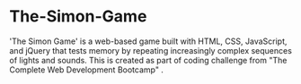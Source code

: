# The-Simon-Game
'The Simon Game' is a web-based game built with HTML, CSS, JavaScript, and jQuery that tests memory by repeating increasingly complex sequences of lights and sounds. This is created as part of coding challenge from "The Complete Web Development Bootcamp" .

